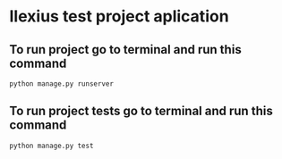 # Ilexius test project aplication 

## To run project go to terminal and run this command 
`python manage.py runserver`

## To run project tests go to terminal and run this command
`python manage.py test`
